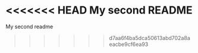 <<<<<<< HEAD
My second README
=======
My second readme
>>>>>>> d7aa6f4ba5dca50613abd702a8aeacbe9cf6ea93
